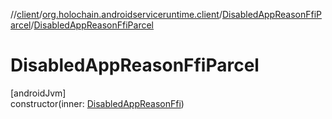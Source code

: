 //[client](../../../index.md)/[org.holochain.androidserviceruntime.client](../index.md)/[DisabledAppReasonFfiParcel](index.md)/[DisabledAppReasonFfiParcel](-disabled-app-reason-ffi-parcel.md)

# DisabledAppReasonFfiParcel

[androidJvm]\
constructor(inner: [DisabledAppReasonFfi](../-disabled-app-reason-ffi/index.md))